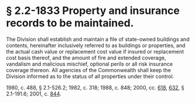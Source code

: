 # § 2.2-1833 Property and insurance records to be maintained.

<p>The Division shall establish and maintain a file of state-owned buildings and contents, hereinafter inclusively referred to as buildings or properties, and the actual cash value or replacement cost value if insured or replacement cost basis thereof, and the amount of fire and extended coverage, vandalism and malicious mischief, optional perils or all risk insurance coverage thereon. All agencies of the Commonwealth shall keep the Division informed as to the status of all properties under their control.</p><p>1980, c. 488, § 2.1-526.2; 1982, c. 318; 1988, c. 848; 2000, cc. <a href='http://lis.virginia.gov/cgi-bin/legp604.exe?001+ful+CHAP0618'>618</a>, <a href='http://lis.virginia.gov/cgi-bin/legp604.exe?001+ful+CHAP0632'>632</a>, § 2.1-191.6; 2001, c. <a href='http://lis.virginia.gov/cgi-bin/legp604.exe?011+ful+CHAP0844'>844</a>.</p>